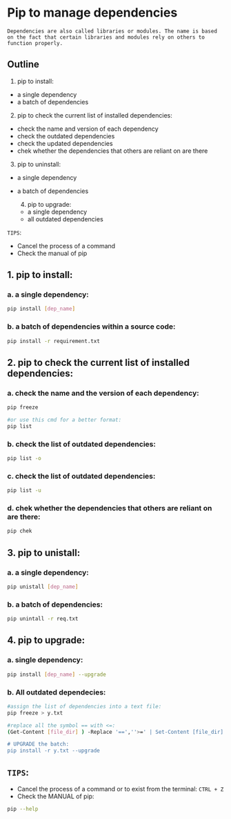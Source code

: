 # Pip to manage dependencies
```Dependencies are also called libraries or modules. The name is based on the fact that certain libraries and modules rely on others to function properly. ```

## Outline
1. pip to install:
- a single dependency
- a batch of dependencies

2. pip to check the current list of installed dependencies:
- check the name and version of each dependency
- check the outdated dependencies
- check the updated dependencies
- chek whether the dependencies that others are reliant on are there

3. pip to uninstall:
- a single dependency
- a batch of dependencies

  4. pip to upgrade:
  - a single dependency
  - all outdated dependencies

`TIPS`:
- Cancel the process of a command
- Check the manual of pip

## 1. pip to install:
### a. a single dependency:
```bash
pip install [dep_name]
```
### b. a batch of dependencies within a source code:
```bash
pip install -r requirement.txt
```

## 2. pip to check the current list of installed dependencies:
### a. check the name and the version of each dependency:
```bash
pip freeze

#or use this cmd for a better format:
pip list
```
### b. check the list of outdated dependencies:
```bash
pip list -o
```

### c. check the list of outdated dependencies:
```bash
pip list -u
```

### d. chek whether the dependencies that others are reliant on are there:
```bash
pip chek
```

## 3. pip to unistall:
### a. a single dependency:
```bash
pip unistall [dep_name]
```

### b. a batch of dependencies:
```bash
pip unintall -r req.txt
```

## 4. pip to upgrade:
### a. single dependency:
```bash
pip install [dep_name] --upgrade
```

### b. All outdated dependecies:
```bash
#assign the list of dependencies into a text file:
pip freeze > y.txt

#replace all the symbol == with <=:
(Get-Content [file_dir] ) -Replace '==',''>=' | Set-Content [file_dir]

# UPGRADE the batch:
pip install -r y.txt --upgrade

```

## `TIPS`:
- Cancel the process of a command or to exist from the terminal:
`CTRL + Z`
- Check the MANUAL of pip:
```bash
pip --help
```


 

